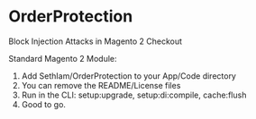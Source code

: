 # OrderProtection
Block Injection Attacks in Magento 2 Checkout

Standard Magento 2 Module: 
1. Add SethIam/OrderProtection to your App/Code directory
2. You can remove the README/License files
3. Run in the CLI: setup:upgrade, setup:di:compile, cache:flush
4. Good to go.
